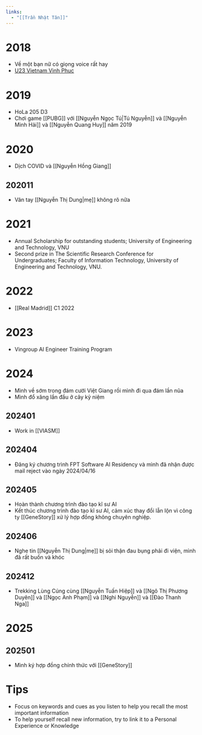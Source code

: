 ```yaml
---
links:
  - "[[Trần Nhật Tân]]"
---
```

# 2018

- Về một bạn nữ có giọng voice rất hay
- [U23 Vietnam Vinh Phuc](https://www.tiktok.com/@phanduy199x/video/7330645442604125447)

# 2019

- HoLa 205 D3
- Chơi game [[PUBG]] với [[Nguyễn Ngọc Tú|Tú Nguyễn]] và [[Nguyễn Minh Hải]]  và [[Nguyễn Quang Huy]] năm 2019

# 2020

- Dịch COVID và [[Nguyễn Hồng Giang]]

## 202011

- Vân tay [[Nguyễn Thị Dung|mẹ]] không rõ nữa

# 2021

- Annual Scholarship for outstanding students; University of Engineering and Technology, VNU
- Second prize in The Scientific Research Conference for Undergraduates; Faculty of Information Technology, University of Engineering and Technology, VNU.

# 2022

- [[Real Madrid]] C1 2022

# 2023

- Vingroup AI Engineer Training Program

# 2024

- Mình về sớm trong đám cưới Việt Giang rồi mình đi qua đám lần nũa
- Mình đổ xăng lần đầu ở cây kỷ niệm

## 202401

- Work in [[VIASM]]

## 202404

- Đăng ký chương trình FPT Software AI Residency và mình đã nhận được mail reject vào ngày 2024/04/16

## 202405

- Hoàn thành chương trình đào tạo kĩ sư AI
- Kết thúc chương trình đào tạo kĩ sư AI, cảm xúc thay đổi lẫn lộn vì công ty [[GeneStory]] xử lý hợp đồng không chuyên nghiệp.

## 202406

- Nghe tin [[Nguyễn Thị Dung|mẹ]] bị sỏi thận đau bụng phải đi viện, mình đã rất buồn và khóc

## 202412

- Trekking Lùng Cúng cùng [[Nguyễn Tuấn Hiệp]] và [[Ngô Thị Phương Duyên]] và [[Ngọc Anh Phạm]] và [[Nghi Nguyễn]] và [[Đào Thanh Nga]]

# 2025

## 202501

- Mình ký hợp đồng chính thức với [[GeneStory]]

# Tips

- Focus on keywords and cues as you listen to help you recall the most important information
- To help yourself recall new information, try to link it to a Personal Experience or Knowledge